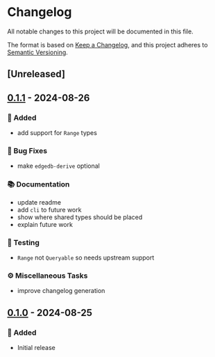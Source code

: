 # Changelog

All notable changes to this project will be documented in this file.

The format is based on [Keep a Changelog](https://keepachangelog.com/en/1.0.0/), and this project adheres to [Semantic Versioning](https://semver.org/spec/v2.0.0.html).

## [Unreleased]

## [0.1.1](https://github.com/ifiokjr/edgedb_codegen/compare/v0.1.0...v0.1.1) - 2024-08-26

### <!-- 0 -->🎉 Added
- add support for `Range` types

### <!-- 1 -->🐛 Bug Fixes
- make `edgedb-derive` optional

### <!-- 3 -->📚 Documentation
- update readme
- add `cli` to future work
- show where shared types should be placed
- explain future work

### <!-- 6 -->🧪 Testing
- `Range` not `Queryable` so needs upstream support

### <!-- 7 -->⚙️ Miscellaneous Tasks
- improve changelog generation

## [0.1.0](https://github.com/ifiokjr/edgedb_codegen/releases/tag/edgedb_codegen-v0.1.0) - 2024-08-25

### 🎉 Added

- Initial release
